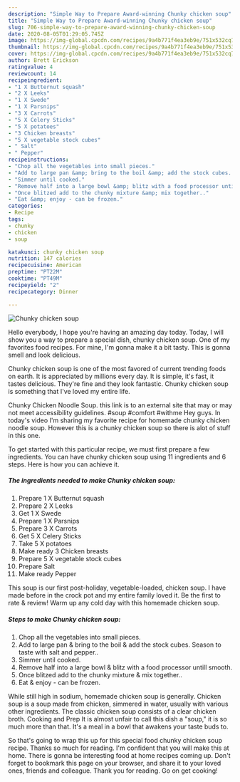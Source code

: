 ```yaml
---
description: "Simple Way to Prepare Award-winning Chunky chicken soup"
title: "Simple Way to Prepare Award-winning Chunky chicken soup"
slug: 706-simple-way-to-prepare-award-winning-chunky-chicken-soup
date: 2020-08-05T01:29:05.745Z
image: https://img-global.cpcdn.com/recipes/9a4b771f4ea3eb9e/751x532cq70/chunky-chicken-soup-recipe-main-photo.jpg
thumbnail: https://img-global.cpcdn.com/recipes/9a4b771f4ea3eb9e/751x532cq70/chunky-chicken-soup-recipe-main-photo.jpg
cover: https://img-global.cpcdn.com/recipes/9a4b771f4ea3eb9e/751x532cq70/chunky-chicken-soup-recipe-main-photo.jpg
author: Brett Erickson
ratingvalue: 4
reviewcount: 14
recipeingredient:
- "1 X Butternut squash"
- "2 X Leeks"
- "1 X Swede"
- "1 X Parsnips"
- "3 X Carrots"
- "5 X Celery Sticks"
- "5 X potatoes"
- "3 Chicken breasts"
- "5 X vegetable stock cubes"
- " Salt"
- " Pepper"
recipeinstructions:
- "Chop all the vegetables into small pieces."
- "Add to large pan &amp; bring to the boil &amp; add the stock cubes. Season to taste with salt and pepper.."
- "Simmer until cooked."
- "Remove half into a large bowl &amp; blitz with a food processor untill smooth."
- "Once blitzed add to the chunky mixture &amp; mix together.."
- "Eat &amp; enjoy - can be frozen."
categories:
- Recipe
tags:
- chunky
- chicken
- soup

katakunci: chunky chicken soup 
nutrition: 147 calories
recipecuisine: American
preptime: "PT22M"
cooktime: "PT49M"
recipeyield: "2"
recipecategory: Dinner

---
```



![Chunky chicken soup](https://img-global.cpcdn.com/recipes/9a4b771f4ea3eb9e/751x532cq70/chunky-chicken-soup-recipe-main-photo.jpg)

Hello everybody, I hope you're having an amazing day today. Today, I will show you a way to prepare a special dish, chunky chicken soup. One of my favorites food recipes. For mine, I'm gonna make it a bit tasty. This is gonna smell and look delicious.

Chunky chicken soup is one of the most favored of current trending foods on earth. It is appreciated by millions every day. It is simple, it's fast, it tastes delicious. They're fine and they look fantastic. Chunky chicken soup is something that I've loved my entire life.

Chunky Chicken Noodle Soup. this link is to an external site that may or may not meet accessibility guidelines. #soup #comfort #withme Hey guys. In today&#39;s video I&#39;m sharing my favorite recipe for homemade chunky chicken noodle soup. However this is a chunky chicken soup so there is alot of stuff in this one.


To get started with this particular recipe, we must first prepare a few ingredients. You can have chunky chicken soup using 11 ingredients and 6 steps. Here is how you can achieve it.

<!--inarticleads1-->

##### The ingredients needed to make Chunky chicken soup:

1. Prepare 1 X Butternut squash
1. Prepare 2 X Leeks
1. Get 1 X Swede
1. Prepare 1 X Parsnips
1. Prepare 3 X Carrots
1. Get 5 X Celery Sticks
1. Take 5 X potatoes
1. Make ready 3 Chicken breasts
1. Prepare 5 X vegetable stock cubes
1. Prepare  Salt
1. Make ready  Pepper


This soup is our first post-holiday, vegetable-loaded, chicken soup. I have made before in the crock pot and my entire family loved it. Be the first to rate &amp; review! Warm up any cold day with this homemade chicken soup. 

<!--inarticleads2-->

##### Steps to make Chunky chicken soup:

1. Chop all the vegetables into small pieces.
1. Add to large pan &amp; bring to the boil &amp; add the stock cubes. Season to taste with salt and pepper..
1. Simmer until cooked.
1. Remove half into a large bowl &amp; blitz with a food processor untill smooth.
1. Once blitzed add to the chunky mixture &amp; mix together..
1. Eat &amp; enjoy - can be frozen.


While still high in sodium, homemade chicken soup is generally. Chicken soup is a soup made from chicken, simmered in water, usually with various other ingredients. The classic chicken soup consists of a clear chicken broth. Cooking and Prep It is almost unfair to call this dish a &#34;soup,&#34; it is so much more than that. It&#39;s a meal in a bowl that awakens your taste buds to. 

So that's going to wrap this up for this special food chunky chicken soup recipe. Thanks so much for reading. I'm confident that you will make this at home. There is gonna be interesting food at home recipes coming up. Don't forget to bookmark this page on your browser, and share it to your loved ones, friends and colleague. Thank you for reading. Go on get cooking!
